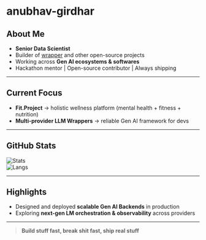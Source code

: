 # anubhav-girdhar

## About Me
- **Senior Data Scientist**  
- Builder of [wrapper](https://github.com/anubhavgirdhar1/wrapper) and other open-source projects  
- Working across **Gen AI ecosystems & softwares**  
- Hackathon mentor | Open-source contributor | Always shipping  

---

## Current Focus
- **Fit.Project** → holistic wellness platform (mental health + fitness + nutrition)  
- **Multi-provider LLM Wrappers** → reliable Gen AI framework for devs  

---

## GitHub Stats
![Stats](https://github-readme-stats.vercel.app/api?username=anubhavgirdhar1&show_icons=true&theme=tokyonight&hide_border=true)  
![Langs](https://github-readme-stats.vercel.app/api/top-langs/?username=anubhavgirdhar1&layout=compact&theme=tokyonight&hide_border=true)

---

## Highlights
- Designed and deployed **scalable Gen AI Backends** in production  
- Exploring **next-gen LM orchestration & observability** across providers  

---

> **Build stuff fast, break shit fast, ship real stuff**
